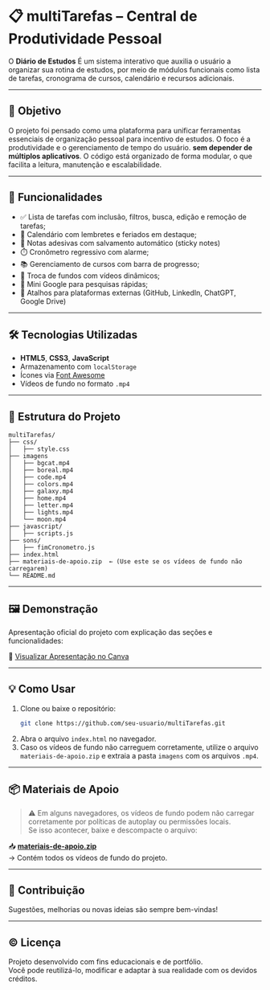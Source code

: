 # 📋 multiTarefas – Central de Produtividade Pessoal

O **Diário de Estudos** É um sistema interativo que auxilia o usuário a organizar sua rotina de estudos, por meio de módulos funcionais como lista de tarefas, cronograma de cursos, calendário e recursos adicionais.

---

## 🎯 Objetivo

O projeto foi pensado como uma plataforma para unificar ferramentas essenciais de organização pessoal para incentivo de estudos. O foco é a produtividade e o gerenciamento de tempo do usuário. **sem depender de múltiplos aplicativos**.
O código está organizado de forma modular, o que facilita a leitura, manutenção e escalabilidade. 

---

## 🧩 Funcionalidades

- ✅ Lista de tarefas com inclusão, filtros, busca, edição e remoção de tarefas;
- 📅 Calendário com lembretes e feriados em destaque;
- 📝 Notas adesivas com salvamento automático (sticky notes)
- ⏱️ Cronômetro regressivo com alarme;
- 📚 Gerenciamento de cursos com barra de progresso;
- 🎨 Troca de fundos com vídeos dinâmicos;
- 🔎 Mini Google para pesquisas rápidas;
- 🔗 Atalhos para plataformas externas (GitHub, LinkedIn, ChatGPT, Google Drive)

---

## 🛠️ Tecnologias Utilizadas

- **HTML5**, **CSS3**, **JavaScript**
- Armazenamento com `localStorage`
- Ícones via [Font Awesome](https://fontawesome.com/)
- Vídeos de fundo no formato `.mp4`

---

## 📁 Estrutura do Projeto

```
multiTarefas/
├── css/
│   ├── style.css
├── imagens
│   ├── bgcat.mp4
│   ├── boreal.mp4
│   ├── code.mp4
│   ├── colors.mp4
│   ├── galaxy.mp4
│   ├── home.mp4
│   ├── letter.mp4
│   ├── lights.mp4
│   └── moon.mp4
├── javascript/
│   ├── scripts.js
├── sons/
│   ├── fimCronometro.js
├── index.html
├── materiais-de-apoio.zip  ← (Use este se os vídeos de fundo não carregarem)
└── README.md
```

---

## 🖼️ Demonstração

Apresentação oficial do projeto com explicação das seções e funcionalidades:

🔗 [Visualizar Apresentação no Canva](https://www.canva.com/design/DAGsDCejAZI/4xVTGDIg4-dRFCPdgXrTHQ/view?utm_content=DAGsDCejAZI&utm_campaign=designshare&utm_medium=link2&utm_source=uniquelinks&utlId=h1be2d27105)

---

## 💡 Como Usar

1. Clone ou baixe o repositório:
   ```bash
   git clone https://github.com/seu-usuario/multiTarefas.git
   ```
2. Abra o arquivo `index.html` no navegador.
3. Caso os vídeos de fundo não carreguem corretamente, utilize o arquivo `materiais-de-apoio.zip` e extraia a pasta `imagens` com os arquivos `.mp4`.

---

## 📦 Materiais de Apoio

> ⚠️ Em alguns navegadores, os vídeos de fundo podem não carregar corretamente por políticas de autoplay ou permissões locais.  
> Se isso acontecer, baixe e descompacte o arquivo:

📥 **[materiais-de-apoio.zip](./materiais-de-apoio.zip)**  
→ Contém todos os vídeos de fundo do projeto.

---

## 📌 Contribuição

Sugestões, melhorias ou novas ideias são sempre bem-vindas! 

---

## © Licença

Projeto desenvolvido com fins educacionais e de portfólio.  
Você pode reutilizá-lo, modificar e adaptar à sua realidade com os devidos créditos. 
